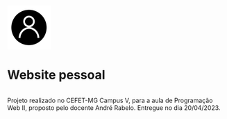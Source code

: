 <div style="display: inline-block"><img src="https://github.com/Thasxzoo/Personal-website/blob/main/img/favicon.png?raw=true" width="100px" height="100px"><h1>Website pessoal</h1></div>

Projeto realizado no CEFET-MG Campus V, para a aula de Programação Web II, proposto pelo docente André Rabelo.
Entregue no dia 20/04/2023.
